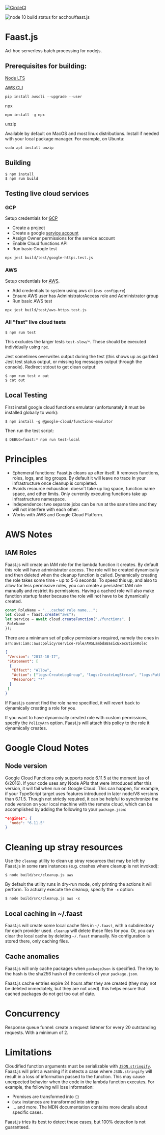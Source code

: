 [![CircleCI](https://circleci.com/gh/acchou/faast.js.svg?style=svg&circle-token=c97f196a78c7173d6ca4e5fc9f09c2cba4ab0647)](https://circleci.com/gh/acchou/faast.js)

![node 10 build status for acchou/faast.js](https://codebuild.us-west-2.amazonaws.com/badges?uuid=eyJlbmNyeXB0ZWREYXRhIjoiQloyRTRBWFBrckRpMmlIVmNDenF2ZFNLK3FBNHRxZHZkN2Y0eU1qSHV2QS81WnBiSCs0RlhhYVltYmF2bGRDU2xsTEJqRnpyMDRYUnRxM0o5aUI3T2M4PSIsIml2UGFyYW1ldGVyU3BlYyI6Im1NdVpnY3I5SnBVWnlNTnMiLCJtYXRlcmlhbFNldFNlcmlhbCI6MX0%3D&branch=master)

# Faast.js

Ad-hoc serverless batch processing for nodejs.

## Prerequisites for building:

[Node LTS](https://nodejs.org/en/download/)

[AWS CLI](https://docs.aws.amazon.com/cli/latest/userguide/installing.html)

```
pip install awscli --upgrade --user
```

npx

```
npm install -g npx
```

unzip

Available by default on MacOS and most linux distributions. Install if needed with your local package manager. For example, on Ubuntu:

```
sudo apt install unzip
```

## Building

```
$ npm install
$ npm run build
```

## Testing live cloud services

### GCP

Setup credentials for [GCP](https://cloud.google.com/sdk/docs/authorizing)

- Create a project
- Create a google [service account](https://console.cloud.google.com/iam-admin/serviceaccounts)
- Assign Owner permissions for the service account
- Enable Cloud functions API
- Run basic Google test

```
npx jest build/test/google-https.test.js
```

### AWS

Setup credentials for [AWS](https://docs.aws.amazon.com/cli/latest/userguide/cli-chap-getting-started.html).

- Add credentials to system using aws cli (`aws configure`)
- Ensure AWS user has AdministratorAccess role and Administrator group
- Run basic AWS test

```
npx jest build/test/aws-https.test.js
```

### All "fast" live cloud tests

```
$ npm run test
```

This excludes the larger tests `test-slow/*`. These should be executed individually using `npx`.

Jest sometimes overwrites output during the test (this shows up as garbled Jest test status output, or missing log messages output through the console). Redirect stdout to get clean output:

```
$ npm run test > out
$ cat out
```

## Local Testing

First install google cloud functions emulator (unfortunately it must be
installed globally to work):

```
$ npm install -g @google-cloud/functions-emulator
```

Then run the test script:

```
$ DEBUG=faast:* npm run test-local
```

# Principles

- Ephemeral functions: Faast.js cleans up after itself. It removes functions, roles, logs, and log groups. By default it will leave no trace in your infrastructure once cleanup is completed.
- Avoids resource exhaustion: doesn't take up log space, function name space, and other limits. Only currently executing functions take up infrastructure namespace.
- Independence: two separate jobs can be run at the same time and they will not interfere with each other.
- Works with AWS and Google Cloud Platform.

# AWS Notes

## IAM Roles

Faast.js will create an IAM role for the lambda function it creates. By default this role will have administrator access. The role will be created dynamically and then deleted when the cleanup function is called. Dynamically creating the role takes some time - up to 5-6 seconds. To speed this up, and also to allow for less permissive roles, you can create a persistent IAM role manually and restrict its permissions. Having a cached role will also make function startup faster because the role will not have to be dynamically created.

```typescript
const RoleName = "...cached role name...";
let cloud = faast.create("aws");
let service = await cloud.createFunction("./functions", {
 RoleName
});
```

There are a minimum set of policy permissions required, namely the ones in `arn:aws:iam::aws:policy/service-role/AWSLambdaBasicExecutionRole`:

```json
{
 "Version": "2012-10-17",
 "Statement": [
  {
   "Effect": "Allow",
   "Action": ["logs:CreateLogGroup", "logs:CreateLogStream", "logs:PutLogEvents"],
   "Resource": "*"
  }
 ]
}
```

If Faast.js cannot find the role name specified, it will revert back to dynamically creating a role for you.

If you want to have dynamically created role with custom permissions, specify the `PolicyArn` option. Faast.js will attach this policy to the role it dynamically creates.

# Google Cloud Notes

## Node version

Google Cloud Functions only supports node 6.11.5 at the moment (as of 6/2016). If your code uses any Node APIs that were introduced after this version, it will fail when run on Google Cloud. This can happen, for example, if your TypeScript target uses features introduced in later node/V8 versions than 6.11.5. Though not strictly required, it can be helpful to synchronize the node version on your local machine with the remote cloud, which can be accomplished by adding the following to your `package.json`:

```json
"engines": {
  "node": "6.11.5"
}
```

# Cleaning up stray resources

Use the `cleanup` utility to clean up stray resources that may be left by Faast.js in some rare instances (e.g. crashes where cleanup is not invoked):

```
$ node build/src/cleanup.js aws
```

By default the utility runs in dry-run mode, only printing the actions it will
perform. To actually execute the cleanup, specify the `-x` option:

```
$ node build/src/cleanup.js aws -x
```

## Local caching in ~/.faast

Faast.js will create some local cache files in `~/.faast`, with a subdirectory for each provider used. `cleanup` will delete these files for you. Or, you can clear the local cache by deleting `~/.faast` manually. No configuration is stored there, only caching files.

## Cache anomalies

Faast.js will only cache packages when `packageJson` is specified. The key to the hash is the sha256 hash of the contents of your `package.json`.

Faast.js cache entries expire 24 hours after they are created (they may not be deleted immediately, but they are not used). this helps ensure that cached packages do not get too out of date.

# Concurrency

Response queue funnel: create a request listener for every 20 outstanding requests. With a minimum of 2.

# Limitations

Cloudified function arguments must be serializable with [`JSON.stringify`](https://developer.mozilla.org/en-US/docs/Web/JavaScript/Reference/Global_Objects/JSON/stringify). Faast.js will print a warning if it detects a case where `JSON.stringify` will result in a loss of information passed to the function. This may cause unexpected behavior when the code in the lambda function executes. For example, the following will lose information:

- Promises are transformed into `{}`
- `Date` instances are transformed into strings
- ... and more. The MDN documentation contains more details about specific cases.

Faast.js tries its best to detect these cases, but 100% detection is not guaranteed.
